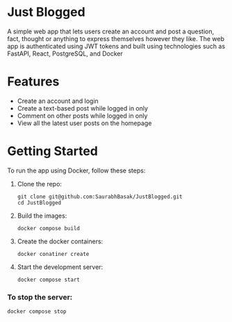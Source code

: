 # Just Blogged
A simple web app that lets users create an account and post a question, fact, thought or anything to express themselves however they like. The web app is authenticated using JWT tokens and built using technologies such as FastAPI, React, PostgreSQL, and Docker

# Features
* Create an account and login
* Create a text-based post while logged in only
* Comment on other posts while logged in only
* View all the latest user posts on the homepage

# Getting Started

To run the app using Docker, follow these steps:
1. Clone the repo:
   
    ```shell
    git clone git@github.com:SaurabhBasak/JustBlogged.git
    cd JustBlogged
    ```
2. Build the images:

   ```shell
   docker compose build
   ```

3. Create the docker containers:

   ```shell
   docker conatiner create
   ```

4. Start the development server:

   ```shell
   docker compose start
   ```

### To stop the server:

  ```shell
  docker compose stop
  ```
